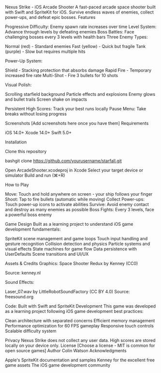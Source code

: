 Nexus Strike - iOS Arcade Shooter
A fast-paced arcade space shooter built with Swift and SpriteKit for iOS. Survive endless waves of enemies, collect power-ups, and defeat epic bosses.
Features

Progressive Difficulty: Enemy spawn rate increases over time
Level System: Advance through levels by defeating enemies
Boss Battles: Face challenging bosses every 3 levels with health bars
Three Enemy Types:

Normal (red) - Standard enemies
Fast (yellow) - Quick but fragile
Tank (purple) - Slow but requires multiple hits


Power-Up System:

Shield - Stacking protection that absorbs damage
Rapid Fire - Temporary increased fire rate
Multi-Shot - Fire 3 bullets for 10 shots


Visual Polish:

Scrolling starfield background
Particle effects and explosions
Enemy glows and bullet trails
Screen shake on impacts


Persistent High Scores: Track your best runs locally
Pause Menu: Take breaks without losing progress

Screenshots
[Add screenshots here once you have them]
Requirements

iOS 14.0+
Xcode 14.0+
Swift 5.0+

Installation

Clone this repository

bashgit clone https://github.com/yourusername/starfall.git

Open ArcadeShooter.xcodeproj in Xcode
Select your target device or simulator
Build and run (⌘+R)

How to Play

Move: Touch and hold anywhere on screen - your ship follows your finger
Shoot: Tap to fire bullets (automatic while moving)
Collect Power-ups: Touch power-up icons to activate abilities
Survive: Avoid enemy contact and destroy as many enemies as possible
Boss Fights: Every 3 levels, face a powerful boss enemy

Game Design
Built as a learning project to understand iOS game development fundamentals:

SpriteKit scene management and game loops
Touch input handling and gesture recognition
Collision detection and physics
Particle systems and visual effects
State machines for game flow
Data persistence with UserDefaults
Scene transitions and UI/UX

Assets & Credits
Graphics: Space Shooter Redux by Kenney (CC0)

Source: kenney.nl

Sound Effects:

Laser_07.wav by LittleRobotSoundFactory (CC BY 4.0)
Source: freesound.org

Code: Built with Swift and SpriteKit
Development
This game was developed as a learning project following iOS game development best practices:

Clean architecture with separated concerns
Efficient memory management
Performance optimization for 60 FPS gameplay
Responsive touch controls
Scalable difficulty system

Privacy
Nexus Strike does not collect any user data. High scores are stored locally on your device only.
License
[Choose a license - MIT is common for open source games]
Author
Colin Watson
Acknowledgments

Apple's SpriteKit documentation and samples
Kenney for the excellent free game assets
The iOS game development community
